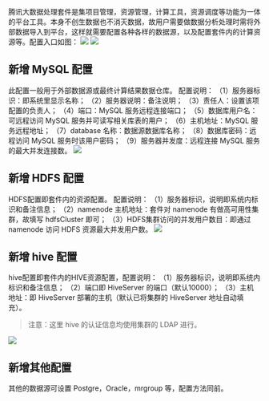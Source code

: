 腾讯大数据处理套件是集项目管理，资源管理，计算工具，资源调度等功能为一体的平台工具。本身不创生数据也不消灭数据，故用户需要做数据分析处理时需将外部数据导入到平台，这样就需要配置各种各样的数据源，以及配置套件内的计算资源等。配置入口如图：
![](http://imgcache.tce.fsphere.cn/image/mc.qcloudimg.com/static/img/e50016d5217ee0d0f24d63f41fa6c1a0/image.png)
![](http://imgcache.tce.fsphere.cn/image/mc.qcloudimg.com/static/img/73bd86ac3f265c9ee9a5091c9eff0c0b/image.png)

## 新增 MySQL 配置
   此配置一般用于外部数据源或最终计算结果数据仓库。
配置说明：
（1）服务器标识：即系统里显示名称；
（2）服务器说明：备注说明；
（3）责任人：设置该项配置的负责人；
（4）端口：MySQL 服务远程连接端口；
（5）数据库用户名：可远程访问 MySQL 服务并可读写相关库表的用户；
（6）主机地址：MySQL 服务远程地址；
（7）database 名称：数据源数据库名称；
（8）数据库密码：远程访问 MySQL 服务时该用户密码；
（9）服务器并发度：远程连接 MySQL 服务的最大并发连接数。
![](http://imgcache.tce.fsphere.cn/image/mc.qcloudimg.com/static/img/eb540e569b4668b5280722f0778b8725/image.png)

## 新增 HDFS 配置
HDFS配置即套件内的资源配置。
配置说明：
（1）服务器标识，说明即系统内标识和备注信息；
（2）namenode 主机地址：套件对 namenode 有做高可用性集群，故填写 hdfsCluster 即可；
（3）HDFS集群访问的并发用户数目：即通过 namenode 访问 HDFS 资源最大并发用户数。
![](http://imgcache.tce.fsphere.cn/image/mc.qcloudimg.com/static/img/2bc5e0c16fd6bcfa7b6696756cacfda8/image.png)

## 新增 hive 配置
hive配置即套件内的HIVE资源配置，配置说明：
（1）服务器标识，说明即系统内标识和备注信息；
（2）端口即 HiveServer 的端口（默认10000）；
（3）主机地址：即 HiveServer 部署的主机（默认已将集群的 HiveServer 地址自动填充）。

> 注意：这里 hive 的认证信息均使用集群的 LDAP 进行。

![](http://imgcache.tce.fsphere.cn/image/mc.qcloudimg.com/static/img/8aa803aee5ec0d6017f1f6a72c59264a/image.png)

## 新增其他配置
其他的数据源可设置 Postgre，Oracle，mrgroup 等，配置方法同前。
